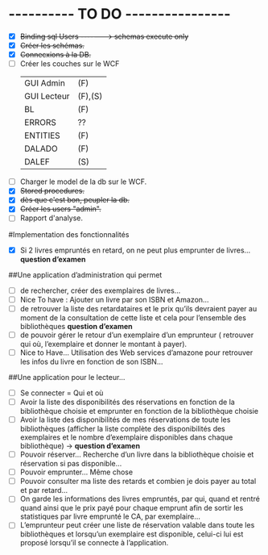 # ---------- TO DO ----------------

- [x] ~~Binding sql Users -------> schemas execute only~~
- [x] ~~Créer les schémas.~~
- [x] ~~Connecxions à la DB.~~
- [ ] Créer les couches sur le WCF
       <table>
            <tr>
                <td>GUI Admin</td>
                <td>(F)</td>
            </tr>
            <tr>
                <td>GUI Lecteur</td>
                <td>(F),(S)</td>
            </tr>
            <tr>
                <td>BL</td>
                <td>(F)</td>
            </tr>
            <tr>
                <td>ERRORS</td>
                <td>??</td>
            </tr>
            <tr>
                <td>ENTITIES</td>
                <td>(F)</td>
            </tr>
            <tr>
                <td>DALADO</td>
                <td>(F)</td>
            </tr>
            <tr>
                <td>DALEF</td>
                <td>(S)</td>
            </tr>
        </table>
- [ ] Charger le model de la db sur le WCF.
- [x] ~~Stored procedures.~~
- [x] ~~dès que c'est bon, peupler la db.~~
- [x] ~~Créer les users "admin".~~
- [ ] Rapport d'analyse.

#Implementation des fonctionnalités

- [x] Si 2 livres empruntés en retard, on ne peut plus emprunter de livres… **question d’examen** 

##Une application d’administration qui permet

- [ ] de rechercher, créer des exemplaires de livres…
- [ ] Nice To have : Ajouter un livre par son ISBN et Amazon…
- [ ] de retrouver la liste des retardataires et le prix qu’ils devraient payer au moment de la consultation de cette liste et cela pour l’ensemble des bibliothèques **question d’examen**
- [ ] de pouvoir gérer le retour d’un exemplaire d’un emprunteur ( retrouver qui où, l’exemplaire et donner le montant à payer).
- [ ] Nice to Have… Utilisation des Web services d’amazone pour retrouver les infos du livre en fonction de son ISBN… 

##Une application pour le lecteur…

- [ ] Se connecter = Qui et où
- [ ] Avoir la liste des disponibilités des réservations en fonction de la bibliothèque choisie et emprunter en fonction de la bibliothèque choisie
- [ ] Avoir la liste des disponibilités de mes réservations de toute les bibliothèques (afficher la liste complète des disponibilités des exemplaires et le nombre d’exemplaire disponibles dans chaque bibliothèque) -> **question d’examen**
- [ ] Pouvoir réserver… Recherche d’un livre dans la bibliothèque choisie et réservation si pas disponible…
- [ ] Pouvoir emprunter… Même chose
- [ ] Pouvoir consulter ma liste des retards et combien je dois payer au total et par retard…
- [ ] On garde les informations des livres empruntés, par qui, quand et rentré quand ainsi que le prix payé pour chaque emprunt afin de sortir les statistiques par livre emprunté le CA, par exemplaire…
- [ ] L’emprunteur peut créer une liste de réservation valable dans toute les bibliothèques et lorsqu’un exemplaire est disponible, celui-ci lui est proposé lorsqu’il se connecte à l’application. 

